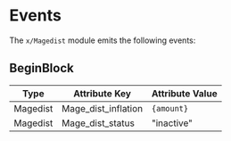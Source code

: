 <!--
order: 4
-->

# Events

The `x/Magedist` module emits the following events:

## BeginBlock

| Type                 | Attribute Key       | Attribute Value |
|----------------------|---------------------|-----------------|
| Magedist             | Mage_dist_inflation | `{amount}`      |
| Magedist             | Mage_dist_status    | "inactive"      |
